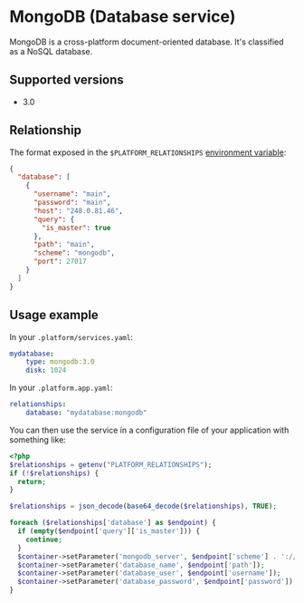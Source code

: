 # MongoDB (Database service)

MongoDB is a cross-platform document-oriented database. It's classified as a
NoSQL database.

## Supported versions

* 3.0

## Relationship

The format exposed in the ``$PLATFORM_RELATIONSHIPS`` [environment variable](/development/environment-variables.md):

```json
{
  "database": [
    {
      "username": "main",
      "password": "main",
      "host": "248.0.81.46",
      "query": {
        "is_master": true
      },
      "path": "main",
      "scheme": "mongodb",
      "port": 27017
    }
  ]
}
```

## Usage example

In your `.platform/services.yaml`:

```yaml
mydatabase:
    type: mongodb:3.0
    disk: 1024
```

In your `.platform.app.yaml`:

```yaml
relationships:
    database: "mydatabase:mongodb"
```

You can then use the service in a configuration file of your application with something like:

```php
<?php
$relationships = getenv("PLATFORM_RELATIONSHIPS");
if (!$relationships) {
  return;
}

$relationships = json_decode(base64_decode($relationships), TRUE);

foreach ($relationships['database'] as $endpoint) {
  if (empty($endpoint['query']['is_master'])) {
    continue;
  }
  $container->setParameter('mongodb_server', $endpoint['scheme'] . '://' $endpoint['host'] . ':' $endpoint['port']);
  $container->setParameter('database_name', $endpoint['path']);
  $container->setParameter('database_user', $endpoint['username']);
  $container->setParameter('database_password', $endpoint['password']);
}
```

